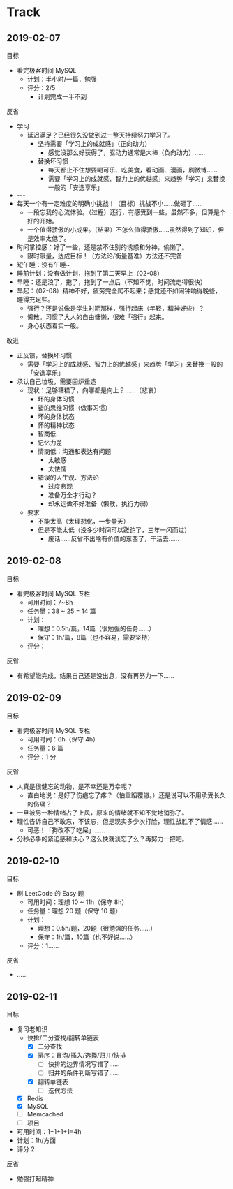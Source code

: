 # Track

## 2019-02-07

目标

- 看完极客时间 MySQL
    - 计划：半小时/一篇，勉强
    - 评分：2/5
        - 计划完成一半不到

反省

- 学习
    - 延迟满足？已经很久没做到过一整天持续努力学习了。
        - 坚持需要「学习上的成就感」（正向动力）
            - 感觉没那么好获得了，驱动力通常是大棒（负向动力）……
        - 替换坏习惯
            - 每天都止不住想要喝可乐、吃美食，看动画、漫画，刷微博……
            - 需要「学习上的成就感、智力上的优越感」来趋势「学习」来替换一般的「安逸享乐」
- \-\-\-
- 每天一个有一定难度的明确小挑战！（目标）挑战不小……做砸了……
    - 一段忘我的心流体验。（过程）还行，有感受到一些，虽然不多，但算是个好的开始。
    - 一个值得骄傲的小成果。（结果）不怎么值得骄傲……虽然得到了知识，但是效率太低了。
- 时间掌控感：好了一些，还是禁不住别的诱惑和分神，偷懒了。
    - 限时限量，达成目标！（方法论/衡量基准）方法还不完备
- 短午睡：没有午睡~
- 睡前计划：没有做计划，拖到了第二天早上（02-08）
- 早睡：还是浪了，拖了，拖到了一点后（不知不觉，时间流走得很快）
- 早起：（02-08）精神不好，疲劳完全爬不起来；感觉还不如闹钟响得晚些，睡得充足些。
    - 强行？还是说像是学生时期那样，强行起床（年轻，精神好些）？
    - 懒散。习惯了大人的自由慵懒，很难「强行」起来。
    - 身心状态着实一般。

改进

- 正反馈，替换坏习惯
    - 需要「学习上的成就感、智力上的优越感」来趋势「学习」来替换一般的「安逸享乐」
- 承认自己垃圾，需要回炉重造
    - 现状：足够糟糕了，向哪都是向上？……（悲哀）
        - 坏的身体习惯
        - 错的思维习惯（做事习惯）
        - 坏的身体状态
        - 怀的精神状态
        - 智商低
        - 记忆力差
        - 情商低：沟通和表达有问题
            - 太敏感
            - 太怯懦
        - 错误的人生观、方法论
            - 过度悲观
            - 准备万全才行动？
            - 却永远做不好准备（懒散，执行力弱）
    - 要求
        - 不能太高（太理想化，一步登天）
        - 但是不能太低（没多少时间可以蹉跎了，三年一闪而过）
            - 废话……反省不出啥有价值的东西了，干活去……

## 2019-02-08

目标

- 看完极客时间 MySQL 专栏
    - 可用时间：7~8h
    - 任务量：38 ~ 25 = 14 篇
    - 计划：
        - 理想：0.5h/篇，14篇（很勉强的任务……）
        - 保守：1h/篇，8篇（也不容易，需要坚持）
    - 评分：

反省

- 有希望能完成，结果自己还是没出息，没有再努力一下……

## 2019-02-09

目标

- 看完极客时间 MySQL 专栏
    - 可用时间：6h（保守 4h）
    - 任务量：6 篇
    - 评分：1 分

反省

- 人真是很健忘的动物，是不幸还是万幸呢？
    - 直白地说：是好了伤疤忘了疼？（怕重蹈覆辙。）还是说可以不用承受长久的伤痛？
- 一旦被另一种情绪占了上风，原来的情绪就不知不觉地消弥了。
- 理性告诉自己不敢忘，不该忘，但是现实多少次打脸，理性战胜不了情感……
    - 可恶！「狗改不了吃屎」……
- 分秒必争的紧迫感和决心？这么快就淡忘了么？再努力一把吧。

## 2019-02-10

目标

- 刷 LeetCode 的 Easy 题
    - 可用时间：理想 10 ~ 11h（保守 8h）
    - 任务量：理想 20 题（保守 10 题）
    - 计划：
        - 理想：0.5h/题，20题（很勉强的任务……）
        - 保守：1h/篇，10篇（也不好说……）
    - 评分：1……

反省

- ……

## 2019-02-11

目标

- 复习老知识
    - 快排/二分查找/翻转单链表
        - [x] 二分查找
        - [x] 排序：冒泡/插入/选择/归并/快排
            - [ ] 快排的边界情况写错了……
            - [ ] 归并的条件判断写错了……
        - [x] 翻转单链表
            - [ ] 迭代方法
    - [x] Redis
    - [x] MySQL
    - [ ] Memcached
    - [ ] 项目
- 可用时间：1+1+1+1=4h
- 计划：1h/方面
- 评分 2

反省

- 勉强打起精神
